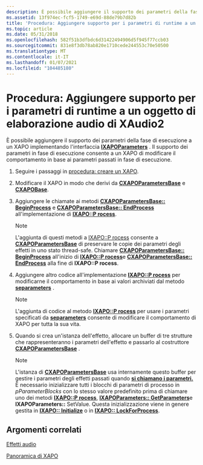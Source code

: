 ```yaml
---
description: È possibile aggiungere il supporto dei parametri della fase di esecuzione a un XAPO implementando l'interfaccia IXAPOParameters. Il supporto dei parametri in fase di esecuzione consente a un XAPO di modificare il comportamento in base ai parametri passati in fase di esecuzione.
ms.assetid: 13f974ec-fcf5-1749-e69d-88de79b7d82b
title: 'Procedura: Aggiungere supporto per i parametri di runtime a un oggetto di elaborazione audio di XAudio2'
ms.topic: article
ms.date: 05/31/2018
ms.openlocfilehash: 582f51b3dfbdc6d31422494906d5f945f77ccb03
ms.sourcegitcommit: 831e8f3db78ab820e1710cede244553c70e50500
ms.translationtype: MT
ms.contentlocale: it-IT
ms.lasthandoff: 01/07/2021
ms.locfileid: "104485180"
---
```

# <a name="how-to-add-run-time-parameter-support-to-an-xapo"></a>Procedura: Aggiungere supporto per i parametri di runtime a un oggetto di elaborazione audio di XAudio2

È possibile aggiungere il supporto dei parametri della fase di esecuzione a un XAPO implementando l'interfaccia [**IXAPOParameters**](/windows/desktop/api/XAPO/nn-xapo-ixapoparameters) . Il supporto dei parametri in fase di esecuzione consente a un XAPO di modificare il comportamento in base ai parametri passati in fase di esecuzione.

1.  Seguire i passaggi in [procedura: creare un XAPO](how-to--create-an-xapo.md).
2.  Modificare il XAPO in modo che derivi da [**CXAPOParametersBase**](/windows/desktop/api/XAPOBase/nl-xapobase-cxapoparametersbase) e [**CXAPOBase**](/windows/desktop/api/XAPOBase/nl-xapobase-cxapobase).
3.  Aggiungere le chiamate ai metodi [**CXAPOParametersBase:: BeginProcess**](/windows/win32/api/xapobase/nf-xapobase-cxapoparametersbase-beginprocess) e [**CXAPOParametersBase:: EndProcess**](/windows/win32/api/xapobase/nf-xapobase-cxapoparametersbase-endprocess) all'implementazione di [**IXAPO::P rocess**](/windows/win32/api/xapo/nf-xapo-ixapo-process).

    > [!Note]  
    > L'aggiunta di questi metodi a [IXAPO::P rocess](how-to--build-a-basic-audio-processing-graph.md) consente a [**CXAPOParametersBase**](/windows/desktop/api/XAPOBase/nl-xapobase-cxapoparametersbase) di preservare le copie dei parametri degli effetti in uno stato thread-safe. Chiamare [**CXAPOParametersBase:: BeginProcess**](/windows/win32/api/xapobase/nf-xapobase-cxapoparametersbase-beginprocess) all'inizio di [**IXAPO::P rocess**](/windows/win32/api/xapo/nf-xapo-ixapo-process)e [**CXAPOParametersBase:: EndProcess**](/windows/win32/api/xapobase/nf-xapobase-cxapoparametersbase-endprocess) alla fine di **IXAPO::P rocess**.

     

4.  Aggiungere altro codice all'implementazione [**IXAPO::P rocess**](/windows/win32/api/xapo/nf-xapo-ixapo-process) per modificarne il comportamento in base ai valori archiviati dal metodo [**separameters**](/windows/win32/api/xapo/nf-xapo-ixapoparameters-setparameters) .

    > [!Note]  
    > L'aggiunta di codice al metodo [**IXAPO::P rocess**](/windows/win32/api/xapo/nf-xapo-ixapo-process) per usare i parametri specificati da [**separameters**](/windows/win32/api/xapo/nf-xapo-ixapoparameters-setparameters) consente di modificare il comportamento di XAPO per tutta la sua vita.

     

5.  Quando si crea un'istanza dell'effetto, allocare un buffer di tre strutture che rappresenteranno i parametri dell'effetto e passarlo al costruttore [**CXAPOParametersBase**](/windows/desktop/api/XAPOBase/nl-xapobase-cxapoparametersbase) .

    > [!Note]  
    > L'istanza di [**CXAPOParametersBase**](/windows/desktop/api/XAPOBase/nl-xapobase-cxapoparametersbase) usa internamente questo buffer per gestire i parametri degli effetti passati quando [**si chiamano i parametri.**](/windows/win32/api/xapo/nf-xapo-ixapoparameters-setparameters) È necessario inizializzare tutti i blocchi di parametri di processo in *pParameterBlocks* con lo stesso valore predefinito prima di chiamare uno dei metodi [**IXAPO::P rocess**](/windows/win32/api/xapo/nf-xapo-ixapo-process), [**IXAPOParameters:: GetParameters**](/windows/win32/api/xapo/nf-xapo-ixapoparameters-getparameters)e **IXAPOParameters::** SetValue. Questa inizializzazione viene in genere gestita in [**IXAPO:: Initialize**](/windows/win32/api/xapo/nf-xapo-ixapo-initialize) o in [**IXAPO:: LockForProcess**](/windows/win32/api/xapo/nf-xapo-ixapo-lockforprocess).

     

## <a name="related-topics"></a>Argomenti correlati

<dl> <dt>

[Effetti audio](audio-effects.md)
</dt> <dt>

[Panoramica di XAPO](xapo-overview.md)
</dt> </dl>

 

 
